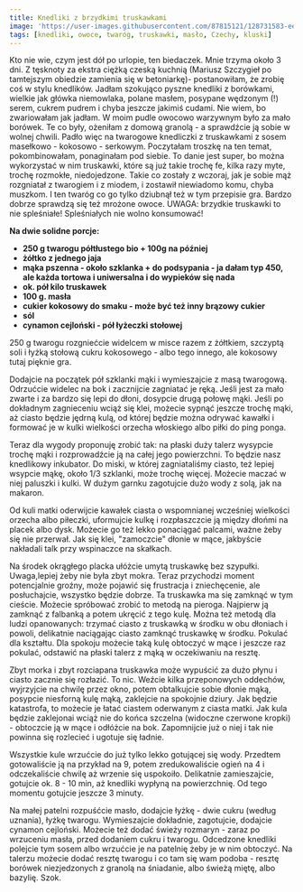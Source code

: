 ```yaml
---
title: Knedliki z brzydkimi truskawkami
image: 'https://user-images.githubusercontent.com/87815121/128731583-ee8cc291-e926-4adf-ac85-7065768acaae.jpeg'
tags: [knedliki, owoce, twaróg, truskawki, masło, Czechy, kluski]
---
```


Kto nie wie, czym jest dół po urlopie, ten biedaczek. Mnie trzyma około 3 dni. Z tęsknoty za ekstra ciężką czeską kuchnią (Mariusz Szczygieł 
po tamtejszym obiedzie zamienia się w betoniarkę)- postanowiłam, że zrobię coś w stylu knedlików. Jadłam szokująco pyszne knedliki z borówkami, 
wielkie jak główka niemowlaka, polane masłem, posypane wędzonym (!) serem, cukrem pudrem i chyba jeszcze jakimiś cudami. Nie wiem, bo zwariowałam jak jadłam. 
W moim pudle owocowo warzywnym było za mało borówek. Te co były, ożeniłam z domową granolą - a sprawdźcie ją sobie w wolnej chwili. Padło więc na twarogowe 
knedliczki z truskawkami z sosem masełkowo - kokosowo - serkowym. Poczytałam troszkę na ten temat, pokombinowałam, ponaginałam pod siebie. To danie jest super, 
bo można wykorzystać w nim truskawki, które są już takie trochę fe, kilka razy myte, trochę rozmokłe, niedojedzone. Takie co zostały z wczoraj, jak je sobie mąż rozgniatał 
z twarogiem i z miodem, i zostawił niewiadomo komu, chyba muszkom. I ten twaróg co go tylko dziubnął też w tym przepisie gra. Bardzo dobrze sprawdzą się też mrożone owoce.
UWAGA: brzydkie truskawki to nie spleśniałe! Spleśniałych nie wolno konsumować!

**Na dwie solidne porcje:**

- **250 g twarogu półtłustego bio + 100g na później**
- **żółtko z jednego jaja**
- **mąka pszenna - około szklanka + do podsypania - ja dałam typ 450, ale każda tortowa i uniwersalna i do wypieków się nada**
- **ok. pół kilo truskawek**
- **100 g. masła**
- **cukier kokosowy do smaku - może być też inny brązowy cukier**
- **sól**
- **cynamon cejloński - pół łyżeczki stołowej**


250 g twarogu rozgniećcie widelcem w misce razem z żółtkiem, szczyptą soli i łyżką stołową cukru kokosowego - albo tego innego, ale kokosowy 
tutaj pięknie gra. 

Dodajcie na początek pół szklanki mąki i wymieszajcie z masą twarogową. Odrzućcie widelec na bok i zacznijcie zagniatać je ręką. 
Jeśli jest za mało zwarte i za bardzo się lepi do dłoni, dosypcie drugą połowę mąki. Jeśli po dokładnym zagnieceniu wciąż się klei,
możecie sypnąć jeszcze trochę mąki, aż ciasto będzie jędrną kulą, od której będzie można odrywać kawałki i formować je w kulki wielkości orzecha włoskiego 
albo piłki do ping ponga. 

Teraz dla wygody proponuję zrobić tak: na płaski duży talerz wysypcie trochę mąki i rozprowadźcie ją na całej jego powierzchni. To będzie nasz knedlikowy inkubator. 
Do miski, w której zagniataliśmy ciasto, też lepiej wsypcie mąkę, około 1/3 szklanki, może trochę więcej. Możecie maczać w niej paluszki i kulki. W dużym garnku 
zagotujcie dużo wody z solą, jak na makaron.
 
Od kuli matki oderwijcie kawałek ciasta o wspomnianej wcześniej wielkości orzecha albo piłeczki, uformujcie kulkę i rozpłaszczcie ją między dłońmi na placek albo dysk. 
Możecie go też lekko ponaciągać palcami, ważne żeby się nie przerwał. Jak się klei, "zamoczcie" dłonie w mące, jakbyście nakładali talk przy wspinaczce na skałkach. 

Na środek okrągłego placka ułóżcie umytą truskawkę bez szypułki. Uwaga,lepiej żeby nie była zbyt mokra. Teraz przychodzi moment potencjalnie groźny, 
może pojawić się frustracja i zniechęcenie, ale posłuchajcie, wszystko będzie dobrze. Ta truskawka ma się zamknąć w tym cieście. Możecie spróbować zrobić to metodą 
na pieroga. Najpierw ją zamknąć z falbanką a potem ukręcić z tego kulę. Można też metodą dla ludzi opanowanych: trzymać ciasto z truskawką w środku w obu dłoniach
i powoli, delikatnie naciągając ciasto zamknąć truskawkę w środku. Pokulać dla kształtu. Dla spokoju możecie taką kulę obtoczyć w mące i jeszcze raz pokulać, 
odstawić na płaski talerz z mąką w oczekiwaniu na resztę.

Zbyt morka i zbyt rozciapana truskawka może wypuścić za dużo płynu i ciasto zacznie się rozłazić. To nic. Weźcie kilka przeponowych oddechów, wyjrzyjcie na chwilę przez okno, 
potem obtalkujcie sobie dłonie mąką, posypcie niesforną kulę mąką, zaklejcie na spokojnie dziury. Jak będzie katastrofa, to możecie je łatać ciastem oderwanym z ciasta matki. 
Jak kula będzie zaklejonai wciąż nie do końca szczelna (widoczne czerwone kropki) - obtoczcie ją w mące i odłóżcie na bok. Zapomnijcie już o niej i tak nie powinna 
się rozlecieć i ugotuje się ładnie. 

Wszystkie kule wrzućcie do już tylko lekko gotującej się wody. Przedtem gotowaliście ją na przykład na 9, potem zredukowaliście ogień na 4 i odczekaliście chwilę
aż wrzenie się uspokoiło. Delikatnie zamieszajcie, gotujcie ok. 8 - 10 min, aż knedliki wypłyną na powierzchnię. Od tego momentu gotujcie jeszcze 3 minuty. 

Na małej patelni rozpuśćcie masło, dodajcie łyżkę - dwie cukru (według uznania), łyżkę twarogu. Wymieszajcie dokładnie, zagotujcie, dodajcie cynamon 
cejloński. Możecie też dodać świeży rozmaryn - zaraz po wrzuceniu masła, przed dodaniem cukru i twarogu. Odcedzone knedliki polejcie tym sosem albo wrzućcie 
je na patelnię żeby je w nim obtoczyć. Na talerzu możecie dodać resztę twarogu i co tam się wam podoba -  resztę borówek niezjedzonych z granolą na śniadanie,
albo świeżą miętę, albo bazylię. Szok.

